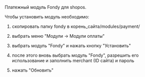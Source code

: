 Платежный модуль Fondy для shopos.

Чтобы установить модуль необходимо:

1) скопировать папку fondy в корень_сайта/modules/payment/

2) выбрать меню "Модули -> Модули оплаты"

3) выбрать модуль "Fondy" и нажать кнопку "Установить"

4) после этого вновь выбрать модуль "Fondy", разрешить его использование и заполнить merchant (ID сайта) и пароль

5) нажать "Обновить"